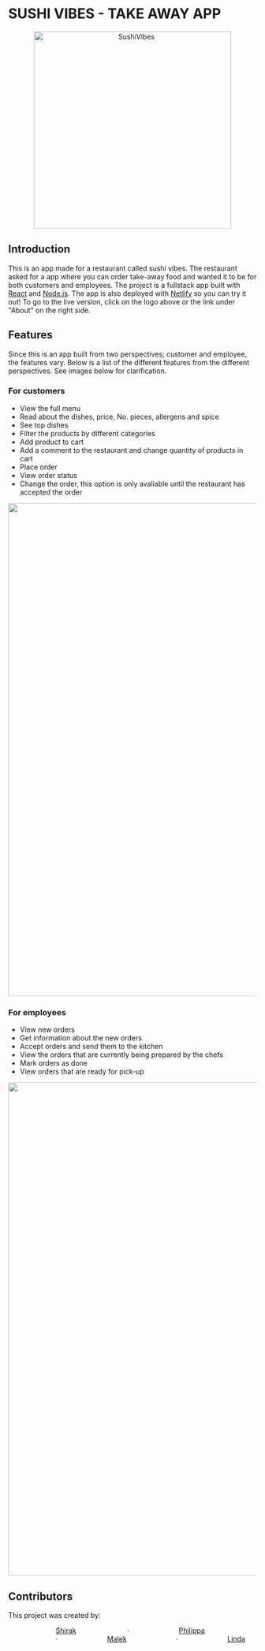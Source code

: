 # SUSHI VIBES - TAKE AWAY APP 
<p align="center">
  <a href="https://sushi-vibes.netlify.app/">
    <img alt="SushiVibes" title="SushiVibes" src="https://github.com/malekmahfoudh/Mad-Fighters---sushi-app/assets/112616615/e7d408fd-bb4e-4938-8966-6c2ae9787c69" width="400">
  </a>
</p>

## Introduction

This is an app made for a restaurant called sushi vibes. The restaurant asked for a app where you can order take-away food and wanted it to be for both customers and employees.
The project is a fullstack app built with [React](https://react.dev) and [Node.js](https://nodejs.org/en).
The app is also deployed with [Netlify](https://www.netlify.com) so you can try it out! To go to the live version, click on the logo above or the link under "About" on the right side.

## Features

Since this is an app built from two perspectives; customer and employee, the features vary. Below is a list of the different features from the different perspectives.
See images below for clarification.

### For customers
* View the full menu
* Read about the dishes, price, No. pieces, allergens and spice
* See top dishes
* Filter the products by different categories
* Add product to cart
* Add a comment to the restaurant and change quantity of products in cart
* Place order
* View order status
* Change the order, this option is only avaliable until the restaurant has accepted the order


<p align="center">
  <img src = "https://github.com/malekmahfoudh/Mad-Fighters---sushi-app/assets/112616615/4c58b6d4-2d83-413b-b91f-2f3a4bf245e4" width=1000>
</p>


### For employees
* View new orders
* Get information about the new orders
* Accept orders and send them to the kitchen
* View the orders that are currently being prepared by the chefs
* Mark orders as done
* View orders that are ready for pick-up

<p align="center">
  <img src = "https://github.com/malekmahfoudh/Mad-Fighters---sushi-app/assets/112616615/49ea4477-2ae1-41c5-ac72-761550376f0d" width=1000>
</p>

## Contributors
This project was created by: 

 ⠀⠀⠀⠀⠀⠀⠀⠀⠀ [Shirak](https://github.com/Shirak22) ⠀⠀⠀⠀⠀⠀⠀⠀⠀ &nbsp;&middot;&nbsp;⠀⠀⠀⠀⠀⠀⠀⠀⠀
[Philippa](https://github.com/Lodenius) ⠀⠀⠀⠀⠀⠀⠀⠀⠀&nbsp;&middot;&nbsp;⠀⠀⠀⠀⠀⠀⠀⠀⠀
[Malek](https://github.com/malekmahfoudh) ⠀⠀⠀⠀⠀⠀⠀⠀⠀&nbsp;&middot;&nbsp;⠀⠀⠀⠀⠀⠀⠀⠀⠀
[Linda](https://github.com/lindakahju)


